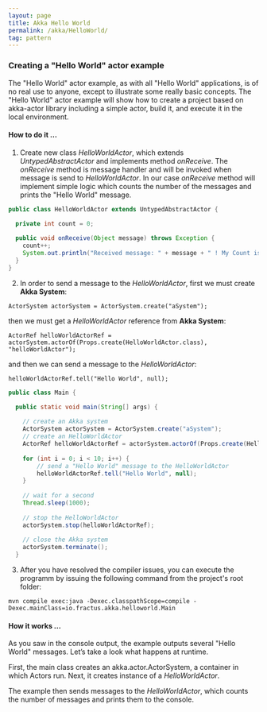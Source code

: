```yaml
---
layout: page
title: Akka Hello World
permalink: /akka/HelloWorld/
tag: pattern
---
```


### Creating a "Hello World" actor example

The "Hello World" actor example, as with all "Hello World" applications, is of no real use to anyone,
except to illustrate some really basic concepts. The "Hello World" actor example will show how to
create a project based on akka-actor library including a simple actor, build it, and execute it in the local
environment.

#### How to do it …

1. Create new class *HelloWorldActor*, which extends *UntypedAbstractActor* and implements method *onReceive*.
The *onReceive* method is message handler and will be invoked when message is send to *HelloWorldActor*.
In our case *onReceive* method will implement simple logic which counts the number of the messages and prints the "Hello World" message.


```java 
public class HelloWorldActor extends UntypedAbstractActor {

  private int count = 0;
  
  public void onReceive(Object message) throws Exception {
    count++;
    System.out.println("Received message: " + message + " ! My Count is now: " + Integer.toString(count));
  }
}
```

2. In order to send a message to the *HelloWorldActor*, first we must create **Akka System**:

`ActorSystem actorSystem = ActorSystem.create("aSystem");`

then we must get a *HelloWorldActor* reference from **Akka System**:

`ActorRef helloWorldActorRef = actorSystem.actorOf(Props.create(HelloWorldActor.class), "helloWorldActor");`

and then we can send a message to the *HelloWorldActor*:

`helloWorldActorRef.tell("Hello World", null);`

```java 
public class Main {

  public static void main(String[] args) {
    
    // create an Akka system
    ActorSystem actorSystem = ActorSystem.create("aSystem");
    // create an HelloWorldActor
    ActorRef helloWorldActorRef = actorSystem.actorOf(Props.create(HelloWorldActor.class), "helloWorldActor");
    
    for (int i = 0; i < 10; i++) {
        // send a "Hello World" message to the HelloWorldActor
        helloWorldActorRef.tell("Hello World", null);  
    }
   
    // wait for a second
    Thread.sleep(1000);
    
    // stop the HelloWorldActor
    actorSystem.stop(helloWorldActorRef);
    
    // close the Akka system
    actorSystem.terminate();
  }
```

3. After you have resolved the compiler issues, you can execute the programm by issuing
the following command from the project's root folder:

`mvn compile exec:java -Dexec.classpathScope=compile -Dexec.mainClass=io.fractus.akka.helloworld.Main`


#### How it works ...

As you saw in the console output, the example outputs several "Hello World" messages. 
Let’s take a look what happens at runtime.

First, the main class creates an akka.actor.ActorSystem, a container in which Actors run. 
Next, it creates instance of a *HelloWorldActor*.


The example then sends messages to the *HelloWorldActor*, which counts the number of messages and prints them to the console.





